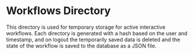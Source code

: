 # Workflows Directory

This directory is used for temporary storage for active interactive workflows.
Each directory is generated with a hash based on the user and timestamp, and on
logout the temporarily saved data is deleted and the state of the workflow is
saved to the database as a JSON file.
